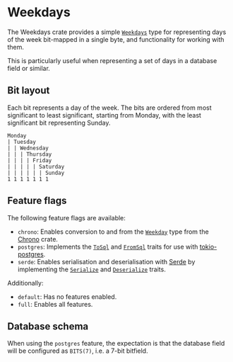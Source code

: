 # Weekdays

The Weekdays crate provides a simple [`Weekdays`](https://docs.rs/weekdays/latest/weekdays/struct.Weekdays.html)
type for representing days of the week bit-mapped in a single byte, and
functionality for working with them.

This is particularly useful when representing a set of days in a database field
or similar.

## Bit layout

Each bit represents a day of the week. The bits are ordered from most
significant to least significant, starting from Monday, with the least
significant bit representing Sunday.

```text
Monday
| Tuesday
| | Wednesday
| | | Thursday
| | | | Friday
| | | | | Saturday
| | | | | | Sunday
1 1 1 1 1 1 1
```


## Feature flags

The following feature flags are available:

  - `chrono`: Enables conversion to and from the [`Weekday`](https://docs.rs/chrono/latest/chrono/enum.Weekday.html)
    type from the [Chrono](https://crates.io/crates/chrono) crate.
  - `postgres`: Implements the [`ToSql`](https://docs.rs/tokio-postgres/latest/tokio_postgres/types/trait.ToSql.html)
    and [`FromSql`](https://docs.rs/tokio-postgres/latest/tokio_postgres/types/trait.FromSql.html)
    traits for use with [tokio-postgres](https://crates.io/crates/tokio-postgres).
  - `serde`: Enables serialisation and deserialisation with [Serde](https://crates.io/crates/serde)
    by implementing the [`Serialize`](https://docs.rs/serde/latest/serde/trait.Serialize.html)
    and [`Deserialize`](https://docs.rs/serde/latest/serde/trait.Deserialize.html)
    traits.

Additionally:

  - `default`: Has no features enabled.
  - `full`: Enables all features.


## Database schema

When using the `postgres` feature, the expectation is that the database field
will be configured as `BITS(7)`, i.e. a 7-bit bitfield.


